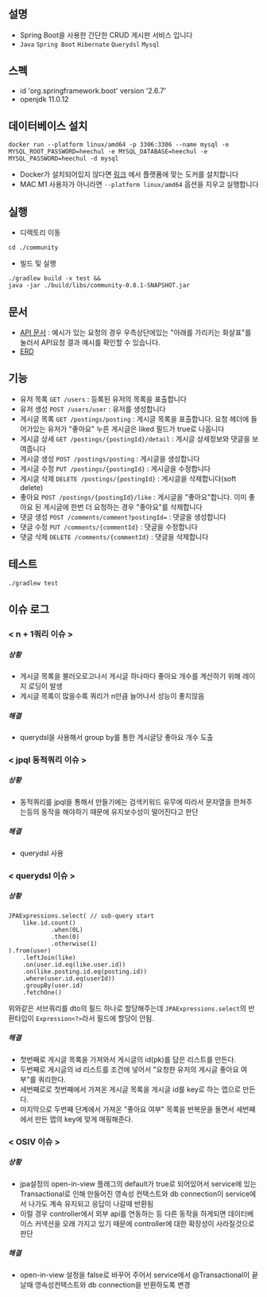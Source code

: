 ## 설명
- Spring Boot을 사용한 간단한 CRUD 게시판 서비스 입니다
- `Java` `Spring Boot` `Hibernate` `Querydsl` `Mysql`

## 스펙
- id 'org.springframework.boot' version '2.6.7'
- openjdk 11.0.12 

## 데이터베이스 설치
```
docker run --platform linux/amd64 -p 3306:3306 --name mysql -e MYSQL_ROOT_PASSWORD=heechul -e MYSQL_DATABASE=heechul -e MYSQL_PASSWORD=heechul -d mysql
```
- Docker가 설치되어있지 않다면 [링크](https://docs.docker.com/get-docker/) 에서 플랫폼에 맞는 도커를 설치합니다
- MAC M1 사용자가 아니라면 `--platform linux/amd64` 옵션을 지우고 실행합니다


## 실행
- 디렉토리 이동
```
cd ./community
```
- 빌드 및 실행
```
./gradlew build -x test &&
java -jar ./build/libs/community-0.0.1-SNAPSHOT.jar
```

## 문서
- [API 문서](https://documenter.getpostman.com/view/10893095/Uyxoh3gM#41c75655-e766-4365-bac6-414e0d5e0c7b) : 예시가 있는 요청의 경우 우측상단에있는 "아래를 가리키는 화살표"를 눌러서 API요청 결과 예시를 확인할 수 있습니다.
- [ERD](https://github.com/valentin1235/zaritalk-community/blob/main/community.png?raw=true)

## 기능
- 유저 목록 `GET /users` : 등록된 유저의 목록을 표출합니다
- 유저 생성 `POST /users/user` : 유저를 생성합니다
- 게시글 목록 `GET /postings/posting` : 게시글 목록을 표출합니다. 요청 헤더에 들어가있는 유저가 "좋아요" 누른 게시글은 liked 필드가 true로 나옵니다
- 게시글 상세 `GET /postings/{postingId}/detail` : 게시글 상세정보와 댓글을 보여줍니다
- 게시글 생성 `POST /postings/posting` : 게시글을 생성합니다
- 게시글 수정 `PUT /postings/{postingId}` : 게시글을 수정합니다
- 게시글 삭제 `DELETE /postings/{postingId}` : 게시글을 삭제합니다(soft delete)
- 좋아요 `POST /postings/{postingId}/like` : 게시글을 "좋아요"합니다. 이미 좋아요 된 게시글에 한번 더 요청하는 경우 "좋아요"를 삭제합니다
- 댓글 생성 `POST /comments/comment?postingId=` : 댓글을 생성합니다
- 댓글 수정 `PUT /comments/{commentId}` : 댓글을 수정합니다
- 댓글 삭제 `DELETE /comments/{commentId}` : 댓글을 삭제합니다

## 테스트
```
./gradlew test
```

## 이슈 로그
### < n + 1쿼리 이슈 >
##### 상황
- 게시글 목록을 불러오로고나서 게시글 하나마다 좋아요 개수를 계산하기 위해 레이지 로딩이 발생
- 게시글 목록이 많을수록 쿼리가 n만큼 늘어나서 성능이 좋지않음
##### 해결
- querydsl을 사용해서 group by를 통한 게시글당 좋아요 개수 도출

### < jpql 동적쿼리 이슈 >
##### 상황
- 동적쿼리를 jpql을 통해서 만들기에는 검색키워드 유무에 따라서 문자열을 한쳐주는등의 동작을 해야하기 때문에 유지보수성이 떨어진다고 판단
##### 해결 
- querydsl 사용 

### < querydsl 이슈 >
##### 상황
```
JPAExpressions.select( // sub-query start
    like.id.count()
            .when(0L)
            .then(0)
            .otherwise(1) 
).from(user)
    .leftJoin(like)
    .on(user.id.eq(like.user.id))
    .on(like.posting.id.eq(posting.id))
    .where(user.id.eq(userId))
    .groupBy(user.id)
    .fetchOne()
```
위와같은 서브쿼리를 dto의 필드 하나로 할당해주는데 `JPAExpressions.select`의 반환타입이 `Expression<?>`라서 필드에 할당이 안됨.
##### 해결
- 첫번째로 게시글 목록을 가져와서 게시글의 id(pk)를 담은 리스트를 만든다.
- 두번째로 게시글의 id 리스트를 조건에 넣어서 "요청한 유저의 게시글 좋아요 여부"를 쿼리한다.
- 세번째로로 첫번째에서 가져온 게시글 목록을 게시글 id를 key로 하는 맵으로 만든다.
- 마지막으로 두번째 단계에서 가져온 "좋아요 여부" 목록을 반복문을 돌면서 세번째에서 만든 맵의 key에 맞게 매핑해준다.

### < OSIV 이슈 >
##### 상황
- jpa설정의 open-in-view 플래그의 default가 true로 되어있어서 service에 있는 Transactional로 인해 만들어진 영속성 컨택스트와 db connection이 service에서 나가도 계속 유지되고 응답이 나갈때 반환됨
- 이럴 경우 controller에서 외부 api를 연동하는 등 다른 동작을 하게되면 데이터베이스 커넥션을 오래 가지고 있기 때문에 controller에 대한 확장성이 사라질것으로 판단
##### 해결
- open-in-view 설정을 false로 바꾸어 주어서 service에서 @Transactional이 끝날때 영속성컨텍스트와 db connection을 반환하도록 변경
